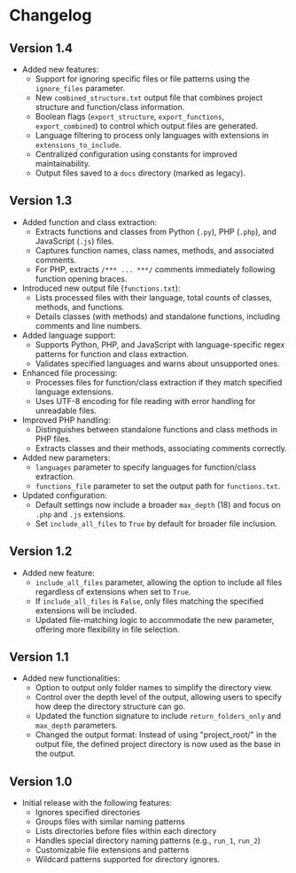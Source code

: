 # Changelog  

## Version 1.4  

- Added new features:  
  - Support for ignoring specific files or file patterns using the `ignore_files` parameter.  
  - New `combined_structure.txt` output file that combines project structure and function/class information.  
  - Boolean flags (`export_structure`, `export_functions`, `export_combined`) to control which output files are generated.  
  - Language filtering to process only languages with extensions in `extensions_to_include`.  
  - Centralized configuration using constants for improved maintainability.  
  - Output files saved to a `docs` directory (marked as legacy).  

## Version 1.3  

- Added function and class extraction:  
  - Extracts functions and classes from Python (`.py`), PHP (`.php`), and JavaScript (`.js`) files.  
  - Captures function names, class names, methods, and associated comments.  
  - For PHP, extracts `/*** ... ***/` comments immediately following function opening braces.  
- Introduced new output file (`functions.txt`):  
  - Lists processed files with their language, total counts of classes, methods, and functions.  
  - Details classes (with methods) and standalone functions, including comments and line numbers.  
- Added language support:  
  - Supports Python, PHP, and JavaScript with language-specific regex patterns for function and class extraction.  
  - Validates specified languages and warns about unsupported ones.  
- Enhanced file processing:  
  - Processes files for function/class extraction if they match specified language extensions.  
  - Uses UTF-8 encoding for file reading with error handling for unreadable files.  
- Improved PHP handling:  
  - Distinguishes between standalone functions and class methods in PHP files.  
  - Extracts classes and their methods, associating comments correctly.  
- Added new parameters:  
  - `languages` parameter to specify languages for function/class extraction.  
  - `functions_file` parameter to set the output path for `functions.txt`.  
- Updated configuration:  
  - Default settings now include a broader `max_depth` (18) and focus on `.php` and `.js` extensions.  
  - Set `include_all_files` to `True` by default for broader file inclusion.  

## Version 1.2  

- Added new feature:  
  - `include_all_files` parameter, allowing the option to include all files regardless of extensions when set to `True`.  
  - If `include_all_files` is `False`, only files matching the specified extensions will be included.  
  - Updated file-matching logic to accommodate the new parameter, offering more flexibility in file selection.  

## Version 1.1  

- Added new functionalities:  
  - Option to output only folder names to simplify the directory view.  
  - Control over the depth level of the output, allowing users to specify how deep the directory structure can go.  
  - Updated the function signature to include `return_folders_only` and `max_depth` parameters.  
  - Changed the output format: Instead of using "project_root/" in the output file, the defined project directory is now used as the base in the output.  

## Version 1.0  

- Initial release with the following features:  
  - Ignores specified directories  
  - Groups files with similar naming patterns  
  - Lists directories before files within each directory  
  - Handles special directory naming patterns (e.g., `run_1`, `run_2`)  
  - Customizable file extensions and patterns  
  - Wildcard patterns supported for directory ignores.